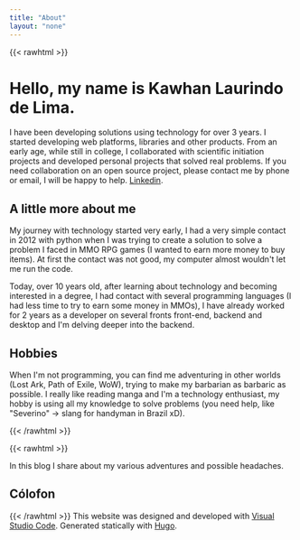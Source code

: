 ```yaml
---
title: "About"
layout: "none"
---
```


{{< rawhtml >}}
<h1 class="mb-4 text-3xl font-extrabold leading-none tracking-tight text-gray-900 md:text-4xl lg:text-5xl dark:text-white">Hello, my name is <span class="text-[#35D758] dark:text-[#35D758]">Kawhan Laurindo de Lima</span>.</h1>
<p class="mb-3 text-gray-500 dark:text-gray-400 first-letter:text-7xl first-letter:font-bold first-letter:text-gray-900 dark:first-letter:text-gray-100 first-letter:mr-3 first-letter:float-left">I have been developing solutions using technology for over 3 years. I started developing web platforms, libraries and other products. From an early age, while still in college, I collaborated with scientific initiation projects and developed personal projects that solved real problems. If you need collaboration on an open source project, please contact me by phone or email, I will be happy to help. <a href="www.linkedin.com/in/kawhan" class="font-medium text-blue-600 underline dark:text-blue-500 hover:no-underline">Linkedin</a>.</p>


<h2 class="text-4xl font-bold dark:text-white">A little more about me</h2>
<div class="grid grid-cols-1 gap-6 sm:grid-cols-3">
    <div class="col-span-2">
        <p class="mb-3 text-gray-500 dark:text-gray-400">
            My journey with technology started very early, I had a very simple contact in 2012 with python when I was trying to create a solution to solve a problem I faced in MMO RPG games (I wanted to earn more money to buy items). At first the contact was not good, my computer almost wouldn't let me run the code.
        </p>
        <p class="mb-3 text-gray-500 dark:text-gray-400">
            Today, over 10 years old, after learning about technology and becoming interested in a degree, I had contact with several programming languages (I had less time to try to earn some money in MMOs), I have already worked for 2 years as a developer on several fronts front-end, backend and desktop and I'm delving deeper into the backend.
        </p>
    </div>
</div>
<h2 class="text-4xl font-bold dark:text-white">Hobbies</h2>
<p class="mb-3 text-gray-500 dark:text-gray-400">When I'm not programming, you can find me adventuring in other worlds (Lost Ark, Path of Exile, WoW), trying to make my barbarian as barbaric as possible. I really like reading manga and I'm a technology enthusiast, my hobby is using all my knowledge to solve problems (you need help, like "Severino" -> slang for handyman in Brazil xD).</p>

{{< /rawhtml >}}


{{< rawhtml >}}
<p class="mb-3 text-gray-500 dark:text-gray-400">
In this blog I share about my various adventures and possible headaches.</p>
<h2 class="text-4xl font-bold dark:text-white">Cólofon</h2>

{{< /rawhtml >}}
This website was designed and developed with <a markdown="1" href="https://code.visualstudio.com/">Visual Studio Code</a>. Generated statically with <a href="https://gohugo.io/">Hugo</a>.


